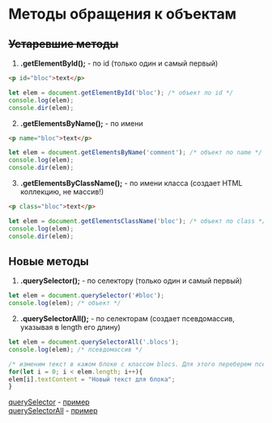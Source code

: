 # Методы обращения к объектам

## ~~Устаревшие методы~~

1. **.getElementById();** - по id (только один и самый первый)
```html
<p id="bloc">text</p>
```
```javascript
let elem = document.getElementById('bloc'); /* объект по id */
console.log(elem);
console.dir(elem);
```
2. **.getElementsByName();** - по имени
```html
<p name="bloc">text</p>
```
```javascript
let elem = document.getElementsByName('comment'); /* объект по name */
console.log(elem);
console.dir(elem);
```
3. **.getElementsByClassName();** - по имени класса (создает HTML коллекцию, не массив!)
```html
<p class="bloc">text</p>
```
```javascript
let elem = document.getElementsClassName('bloc'); /* объект по class */
console.log(elem);
console.dir(elem);
```
  
## Новые методы

1. **.querySelector();** - по селектору (только один и самый первый)
```javascript
let elem = document.querySelector('#bloc');
console.log(elem); /* объект */
```
2. **.querySelectorAll();** - по селекторам (создает псевдомассив, указывая в length его длину)
```javascript
let elem = document.querySelectorAll('.blocs');
console.log(elem); /* псевдомассив */

/* изменим текст в кажом блоке с классом blocs. Для этого переберем псевдомассив */
for(let i = 0; i < elem.length; i++){
elem[i].textContent = "Новый текст для блока";
}
```

[querySelector](https://github.com/MatveevFilipp/JavaScript/blob/master/JS/WorkWithTheObject/querySelector.html)
\-
[пример](https://codepen.io/MatveevFilipp/pen/xxGygPd)  
[querySelectorAll](https://github.com/MatveevFilipp/JavaScript/blob/master/JS/WorkWithTheObject/querySelectorAll.html)
\-
[пример](https://codepen.io/MatveevFilipp/pen/MWwPJXy)  
